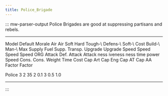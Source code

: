```yaml
---
title: Police_Brigade
---
```

::: mw-parser-output
Police Brigades are good at suppressing partisans and rebels.

  -------- --------- -------- -------- ------ -------- -------- --------- ---------- -------- -- ------ --------- ------- ------- -------- ------- ------- --------- --------- --------- ------- ------- ------- -------
  Model    Default   Morale   Air      Air    Soft     Hard     Tough-\   Defens-\   Soft-\      Cost   Build-\   Man-\   Max     Supply   Fuel    Supp.   Transp.   Upgrade   Upgrade   Speed   Speed   Speed   Speed
           ORG                Attack   Def.   Attack   Attack   ness      iveness    ness               time      power   Speed   Cons.    Cons.           Weight    Time      Cost      Cap Art Cap Eng Cap AT  Cap AA
                                                                                                                                                                     Factor    Factor                            

  Police   3                                                                                     2      35        2               0.1              3                 0.5       1.0                               
  -------- --------- -------- -------- ------ -------- -------- --------- ---------- -------- -- ------ --------- ------- ------- -------- ------- ------- --------- --------- --------- ------- ------- ------- -------
:::
